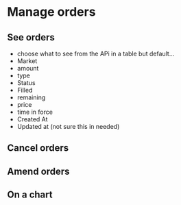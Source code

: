 # Manage orders

## See orders
- choose what to see from the APi in a table but default...
- Market
- amount
- type
- Status
- Filled
- remaining
- price
- time in force
- Created At
- Updated at (not sure this in needed)

## Cancel orders

## Amend orders

## On a chart